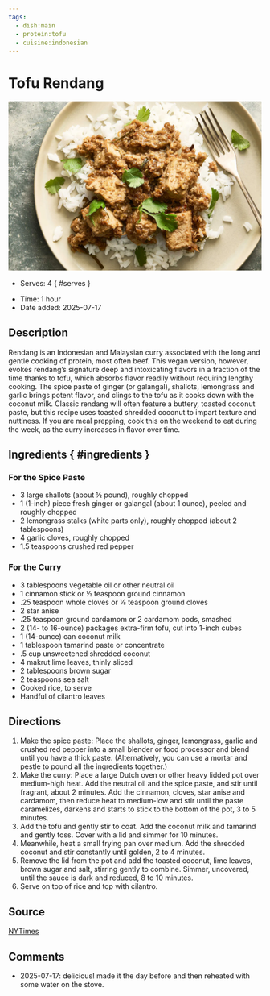 ```yaml
---
tags:
  - dish:main
  - protein:tofu
  - cuisine:indonesian
---
```

<!-- Tags can have colon, but no space around it -->

# Tofu Rendang

![Recipe picture](../images/hm-tofu-rendang-ctwj-threeByTwoMediumAt2X.webp)

<!-- Serves has to be a single number, no dashes, but text is allowed after the
number (e.g., 24 cookies) -->
- Serves: 4
{ #serves }
<!-- Time is not parsed, so anything can be input here, and additional
values can be added (e.g., "active time", "cooking time", etc) -->
- Time: 1 hour
- Date added: 2025-07-17

## Description
Rendang is an Indonesian and Malaysian curry associated with the long and gentle cooking of protein, most often beef. This vegan version, however, evokes rendang’s signature deep and intoxicating flavors in a fraction of the time thanks to tofu, which absorbs flavor readily without requiring lengthy cooking. The spice paste of ginger (or galangal), shallots, lemongrass and garlic brings potent flavor, and clings to the tofu as it cooks down with the coconut milk. Classic rendang will often feature a buttery, toasted coconut paste, but this recipe uses toasted shredded coconut to impart texture and nuttiness. If you are meal prepping, cook this on the weekend to eat during the week, as the curry increases in flavor over time.

## Ingredients { #ingredients }

<!-- Decimals are allowed, fractions are not. For ranges, use only a single dash
and no spaces between the numbers. -->
### For the Spice Paste
- 3 large shallots (about ½ pound), roughly chopped 
- 1 (1-inch) piece fresh ginger or galangal (about 1 ounce), peeled and roughly chopped 
- 2 lemongrass stalks (white parts only), roughly chopped (about 2 tablespoons)
- 4 garlic cloves, roughly chopped
- 1.5 teaspoons crushed red pepper
### For the Curry
- 3 tablespoons vegetable oil or other neutral oil
- 1 cinnamon stick or ½ teaspoon ground cinnamon
- .25 teaspoon whole cloves or ⅛ teaspoon ground cloves
- 2 star anise 
- .25 teaspoon ground cardamom or 2 cardamom pods, smashed 
- 2 (14- to 16-ounce) packages extra-firm tofu, cut into 1-inch cubes
- 1 (14-ounce) can coconut milk
- 1 tablespoon tamarind paste or concentrate
- .5 cup unsweetened shredded coconut 
- 4 makrut lime leaves, thinly sliced 
- 2 tablespoons brown sugar 
- 2 teaspoons sea salt
- Cooked rice, to serve
- Handful of cilantro leaves

## Directions

<!-- If you have a direction that refers to a number of some ingredient, wrap
the number in asterisks and add `{.ingredient-num}` afterwards. For example,
write `Add 2 Tbsp oil to pan` as `Add *2*{.ingredient-num} to pan`. This allows
us to properly change the number when changing the serves value. -->
1. Make the spice paste: Place the shallots, ginger, lemongrass, garlic and crushed red pepper into a small blender or food processor and blend until you have a thick paste. (Alternatively, you can use a mortar and pestle to pound all the ingredients together.)
2. Make the curry: Place a large Dutch oven or other heavy lidded pot over medium-high heat. Add the neutral oil and the spice paste, and stir until fragrant, about 2 minutes. Add the cinnamon, cloves, star anise and cardamom, then reduce heat to medium-low and stir until the paste caramelizes, darkens and starts to stick to the bottom of the pot, 3 to 5 minutes.
3. Add the tofu and gently stir to coat. Add the coconut milk and tamarind and gently toss. Cover with a lid and simmer for 10 minutes.
4. Meanwhile, heat a small frying pan over medium. Add the shredded coconut and stir constantly until golden, 2 to 4 minutes.
5. Remove the lid from the pot and add the toasted coconut, lime leaves, brown sugar and salt, stirring gently to combine. Simmer, uncovered, until the sauce is dark and reduced, 8 to 10 minutes.
6. Serve on top of rice and top with cilantro.

## Source

[NYTimes](https://cooking.nytimes.com/recipes/1026262-tofu-rendang)

## Comments

- 2025-07-17: delicious! made it the day before and then reheated with some water on the stove.

